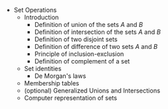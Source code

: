 - Set Operations
  - Introduction
    - Definition of union of the sets $A$ and $B$
    - Definition of intersection of the sets $A$ and $B$
    - Definition of two disjoint sets
    - Definition of difference of two sets $A$ and $B$
    - Principle of inclusion-exclusion
    - Definition of complement of a set
  - Set identities
    - De Morgan's laws
  - Membership tables
  - (optional) Generalized Unions and Intersections
  - Computer representation of sets
